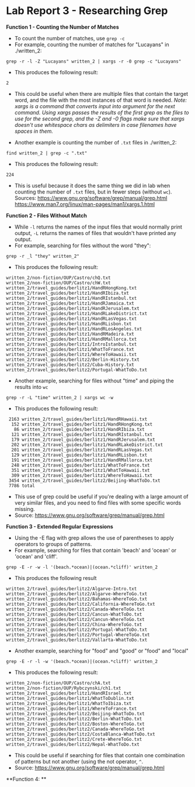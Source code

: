 # Lab Report 3 - Researching Grep
**Function 1 - Counting the Number of Matches**
* To count the number of matches, use <code>grep -c</code>
* For example, counting the number of matches for "Lucayans" in ./written_2:
```
grep -r -l -Z "Lucayans" written_2 | xargs -r -0 grep -c "Lucayans"
```
* This produces the following result:
```
2
```
* This could be useful when there are multiple files that contain the target word, and the file with the most instances of that word is needed. 
*Note: xargs is a command that converts input into argument for the next command. Using xargs passes the results of the first grep as the files to use for the second grep, and the -Z and -0 flags make sure that xargs doesn't use whitespace chars as delimiters in case filenames have spaces in them.*

* Another example is counting the number of <code>.txt</code> files in ./written_2:
```
find written_2 | grep -c ".txt"
```
* This produces the following result:
```
224
```
* This is useful because it does the same thing we did in lab when counting the number of <code>.txt</code> files, but in fewer steps (without <code>wc</code>). 
Sources: 
https://www.gnu.org/software/grep/manual/grep.html
https://www.man7.org/linux/man-pages/man1/xargs.1.html

**Function 2 - Files Without Match**
* While <code>-l</code> returns the names of the input files that would normally print output, <code>-L</code> returns the names of files that wouldn't have printed any output.
* For example, searching for files without the word "they":
```
grep -r _l "they" written_2"
```
* This produces the following result:
```
written_2/non-fiction/OUP/Castro/chQ.txt
written_2/non-fiction/OUP/Castro/chW.txt
written_2/travel_guides/berlitz1/HandRHongKong.txt
written_2/travel_guides/berlitz1/HandRIbiza.txt
written_2/travel_guides/berlitz1/HandRIstanbul.txt
written_2/travel_guides/berlitz1/HandRJamaica.txt
written_2/travel_guides/berlitz1/HandRJerusalem.txt
written_2/travel_guides/berlitz1/HandRLakeDistrict.txt
written_2/travel_guides/berlitz1/HandRLasVegas.txt
written_2/travel_guides/berlitz1/HandRLisbon.txt
written_2/travel_guides/berlitz1/HandRLosAngeles.txt
written_2/travel_guides/berlitz1/HandRMadeira.txt
written_2/travel_guides/berlitz1/HandRMallorca.txt
written_2/travel_guides/berlitz1/IntroIstanbul.txt
written_2/travel_guides/berlitz1/WhatToFrance.txt
written_2/travel_guides/berlitz1/WhereToHawaii.txt
written_2/travel_guides/berlitz2/Berlin-History.txt
written_2/travel_guides/berlitz2/Cuba-History.txt
written_2/travel_guides/berlitz2/Portugal-WhatToDo.txt
```
* Another example, searching for files without "time" and piping the results into <code>wc</code>
```
grep -r -L "time" written_2 | xargs wc -w
```
* This produces the following result:
```
 2163 written_2/travel_guides/berlitz1/HandRHawaii.txt
  152 written_2/travel_guides/berlitz1/HandRHongKong.txt
   86 written_2/travel_guides/berlitz1/HandRIbiza.txt
  121 written_2/travel_guides/berlitz1/HandRIstanbul.txt
  179 written_2/travel_guides/berlitz1/HandRJerusalem.txt
  202 written_2/travel_guides/berlitz1/HandRLakeDistrict.txt
  201 written_2/travel_guides/berlitz1/HandRLasVegas.txt
  129 written_2/travel_guides/berlitz1/HandRLisbon.txt
  191 written_2/travel_guides/berlitz1/HandRMallorca.txt
  248 written_2/travel_guides/berlitz1/WhatToFrance.txt
  351 written_2/travel_guides/berlitz1/WhatToHawaii.txt
  309 written_2/travel_guides/berlitz1/WhereToHawaii.txt
 3454 written_2/travel_guides/berlitz2/Beijing-WhatToDo.txt
 7786 total
 ```
 * This use of grep could be useful if you're dealing with a large amount of very similar files, and you need to find files with some specific words missing.
* Source: https://www.gnu.org/software/grep/manual/grep.html

**Function 3 - Extended Regular Expressions**
* Using the -E flag with grep allows the use of parentheses to apply operators to groups of patterns.
* For example, searching for files that contain 'beach' and 'ocean' or 'ocean' and 'cliff'.
```
grep -E -r -w -l '(beach.*ocean)|(ocean.*cliff)' written_2
```
* This produces the following result
```
written_2/travel_guides/berlitz2/Algarve-Intro.txt
written_2/travel_guides/berlitz2/Algarve-WhereToGo.txt
written_2/travel_guides/berlitz2/Bahamas-WhereToGo.txt
written_2/travel_guides/berlitz2/California-WhereToGo.txt
written_2/travel_guides/berlitz2/Canada-WhereToGo.txt
written_2/travel_guides/berlitz2/Cancun-WhatToDo.txt
written_2/travel_guides/berlitz2/Cancun-WhereToGo.txt
written_2/travel_guides/berlitz2/China-WhereToGo.txt
written_2/travel_guides/berlitz2/Portugal-WhatToDo.txt
written_2/travel_guides/berlitz2/Portugal-WhereToGo.txt
written_2/travel_guides/berlitz2/Vallarta-WhatToDo.txt
```
* Another example, searching for "food" and "good" or "food" and "local"
```
grep -E -r -l -w '(beach.*ocean)|(ocean.*cliff)' written_2
```
* This produces the following result:
```
written_2/non-fiction/OUP/Castro/chA.txt
written_2/non-fiction/OUP/Rybczynski/ch1.txt
written_2/travel_guides/berlitz1/HandRIsrael.txt
written_2/travel_guides/berlitz1/WhatToDublin.txt
written_2/travel_guides/berlitz1/WhatToIbiza.txt
written_2/travel_guides/berlitz1/WhereToFrance.txt
written_2/travel_guides/berlitz2/Beijing-WhatToDo.txt
written_2/travel_guides/berlitz2/Berlin-WhatToDo.txt
written_2/travel_guides/berlitz2/Boston-WhereToGo.txt
written_2/travel_guides/berlitz2/Canada-WhereToGo.txt
written_2/travel_guides/berlitz2/CostaBlanca-WhatToDo.txt
written_2/travel_guides/berlitz2/Crete-WhereToGo.txt
written_2/travel_guides/berlitz2/Nepal-WhatToDo.txt
```
* This could be useful if searching for files that contain one combination of patterns but not another (using the not operator, <code>^</code>.
* Source: https://www.gnu.org/software/grep/manual/grep.html
 
**Function 4: **
